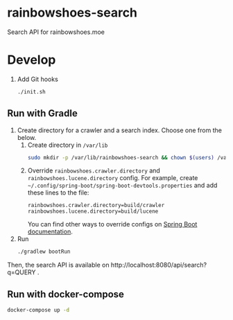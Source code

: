 # rainbowshoes-search
Search API for rainbowshoes.moe

# Develop

1. Add Git hooks
    ```sh
    ./init.sh
    ```

## Run with Gradle
1. Create directory for a crawler and a search index. Choose one from the below.
   1. Create directory in `/var/lib`
      ```sh
      sudo mkdir -p /var/lib/rainbowshoes-search && chown $(users) /var/lib/rainbowshoes-search
      ```
   1. Override `rainbowshoes.crawler.directory` and `rainbowshoes.lucene.directory` config. For example, create `~/.config/spring-boot/spring-boot-devtools.properties` and add these lines to the file:
      ```
      rainbowshoes.crawler.directory=build/crawler
      rainbowshoes.lucene.directory=build/lucene
      ```
      You can find other ways to override configs on
      [Spring Boot documentation](https://docs.spring.io/spring-boot/docs/current/reference/html/features.html#features.external-config).
1. Run
   ```sh
   ./gradlew bootRun
   ```

Then, the search API is available on http://localhost:8080/api/search?q=QUERY .

## Run with docker-compose

```sh
docker-compose up -d
```
